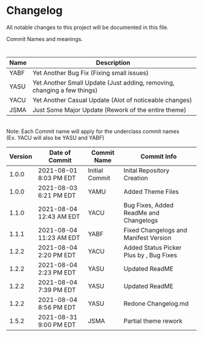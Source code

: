 <h1> Changelog </h1>
<p> All notable changes to this project will be documented in this file. 

Commit Names and meanings. </p>

<h1></h1>

<table class="tg">
<thead>
  <tr>
    <th class="tg-wgsn"><span style="font-weight:bold">Name</span></th>
    <th class="tg-wgsn"><span style="font-weight:bold">Description</span></th>
  </tr>
</thead>
<tbody>
  <tr>
    <td class="tg-wgsn">YABF</td>
    <td class="tg-wgsn">Yet Another Bug Fix (Fixing small issues)</td>
  </tr>
  <tr>
    <td class="tg-wgsn">YASU</td>
    <td class="tg-wgsn">Yet Another Small Update (Just adding, removing, changing a few things)</td>
  </tr>
  <tr>
    <td class="tg-wgsn">YACU</td>
    <td class="tg-wgsn">Yet Another Casual Update (Alot of noticeable changes)</td>
  </tr>
  <tr>
    <td class="tg-gx32">JSMA</td>
    <td class="tg-gx32">Just Some Major Update (Rework of the entire theme)</td>
  </tr>
</tbody>
</table>
<br>
Note: Each Commit name will apply for the underclass commit names <br>
(Ex. YACU will also be YASU and YABF)

<table class="tg">
<thead>
  <tr>
    <th class="tg-0pky">Version</th>
    <th class="tg-0pky">Date of Commit</th>
    <th class="tg-0pky">Commit Name</th>
    <th class="tg-0pky">Commit Info</th>
  </tr>
</thead>
<tbody>
  <tr>
    <td class="tg-0lax">1.0.0</td>
    <td class="tg-0lax">2021-08-01 8:03 PM EDT</td>
    <td class="tg-0lax">Initial Commit</td>
    <td class="tg-0lax">Inital Repository Creation</td>
  </tr>
  <tr>
    <td class="tg-0lax">1.0.0</td>
    <td class="tg-0lax">2021-08-03 6:21 PM EDT</td>
    <td class="tg-0lax">YAMU</td>
    <td class="tg-0lax">Added Theme Files</td>
  </tr>
  <tr>
    <td class="tg-0lax">1.1.0</td>
    <td class="tg-0lax">2021-08-04 12:43 AM EDT</td>
    <td class="tg-0lax">YACU</td>
    <td class="tg-0lax">Bug Fixes, Added ReadMe and Changelogs</td>
  </tr>
  <tr>
    <td class="tg-0lax">1.1.1</td>
    <td class="tg-0lax">2021-08-04 11:23 AM EDT</td>
    <td class="tg-0lax">YABF</td>
    <td class="tg-0lax">Fixed Changelogs and Manifest Version</td>
  </tr>
  <tr>
    <td class="tg-0lax">1.2.2</td>
    <td class="tg-0lax">2021-08-04 2:20 PM EDT</td>
    <td class="tg-0lax">YACU</td>
    <td class="tg-0lax">Added Status Picker Plus by , Bug Fixes</td>
  </tr>
  <tr>
    <td class="tg-0lax">1.2.2</td>
    <td class="tg-0lax">2021-08-04 2:23 PM EDT</td>
    <td class="tg-0lax">YASU</td>
    <td class="tg-0lax">Updated ReadME</td>
  </tr>
  <tr>
    <td class="tg-0lax">1.2.2</td>
    <td class="tg-0lax">2021-08-04 7:39 PM EDT</td>
    <td class="tg-0lax">YASU</td>
    <td class="tg-0lax">Updated ReadME</td>
  </tr>
  <tr>
    <td class="tg-0lax">1.2.2</td>
    <td class="tg-0lax">2021-08-04 8:56 PM EDT</td>
    <td class="tg-0lax">YASU</td>
    <td class="tg-0lax">Redone Changelog.md</td>
  </tr>
    <tr>
    <td class="tg-0lax">1.5.2</td>
    <td class="tg-0lax">2021-08-31 9:00 PM EDT</td>
    <td class="tg-0lax">JSMA</td>
    <td class="tg-0lax">Partial theme rework</td>
  </tr>
</tbody>
</table>